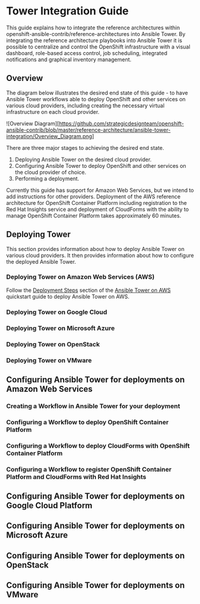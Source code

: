 # Tower Integration Guide

This guide explains how to integrate the reference architectures within openshift-ansible-contrib/reference-architectures into Ansible Tower. By integrating the reference architecture playbooks into Ansible Tower it is possible to centralize and control the OpenShift infrastructure with a visual dashboard, role-based access control, job scheduling, integrated notifications and graphical inventory management.

## Overview

The diagram below illustrates the desired end state of this guide - to have Ansible Tower workflows able to deploy OpenShift and other services on various cloud providers, including creating the necessary virtual infrastructure on each cloud provider. 

![Overview Diagram][https://github.com/strategicdesignteam/openshift-ansible-contrib/blob/master/reference-architecture/ansible-tower-integration/Overview_Diagram.png]

There are three major stages to achieving the desired end state. 
1. Deploying Ansible Tower on the desired cloud provider. 
2. Configuring Ansible Tower to deploy OpenShift and other services on the cloud provider of choice.
3. Performing a deployment. 

Currently this guide has support for Amazon Web Services, but we intend to add instructions for other providers. Deployment of the AWS reference architecture for OpenShift Container Platform including registration to the Red Hat Insights service and deployment of CloudForms with the ability to manage OpenShift Container Platform takes approximately 60 minutes.

## Deploying Tower

This section provides information about how to deploy Ansible Tower on various cloud providers. It then provides information about how to configure the deployed Ansible Tower. 

### Deploying Tower on Amazon Web Services (AWS)

Follow the [Deployment Steps](http://docs.aws.amazon.com/quickstart/latest/ansible-tower/deployment.html) section of the [Ansible Tower on AWS](http://docs.aws.amazon.com/quickstart/latest/ansible-tower/welcome.html) quickstart guide to deploy Ansible Tower on AWS.

### Deploying Tower on Google Cloud

### Deploying Tower on Microsoft Azure

### Deploying Tower on OpenStack

### Deploying Tower on VMware






## Configuring Ansible Tower for deployments on Amazon Web Services

### Creating a Workflow in Ansible Tower for your deployment

### Configuring a Workflow to deploy OpenShift Container Platform

### Configuring a Workflow to deploy CloudForms with OpenShift Container Platform


### Configuring a Workflow to register OpenShift Container Platform and CloudForms with Red Hat Insights

## Configuring Ansible Tower for deployments on Google Cloud Platform

## Configuring Ansible Tower for deployments on Microsoft Azure

## Configuring Ansible Tower for deployments on OpenStack

## Configuring Ansible Tower for deployments on VMware



